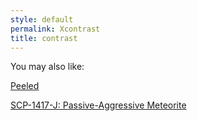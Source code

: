 ```yaml
---
style: default
permalink: Xcontrast
title: contrast
---
```

You may also like:

[Peeled](http://scp-wiki.net/peeled)

[SCP-1417-J: Passive-Aggressive Meteorite](http://scp-wiki.net/scp-1417-j)
